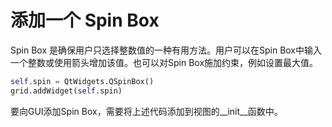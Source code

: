 # 添加一个 Spin Box

Spin Box 是确保用户只选择整数值的一种有用方法。用户可以在Spin Box中输入一个整数或使用箭头增加该值。也可以对Spin Box施加约束，例如设置最大值。

```python
self.spin = QtWidgets.QSpinBox()
grid.addWidget(self.spin)
```

要向GUI添加Spin Box，需要将上述代码添加到视图的\__init__函数中。
